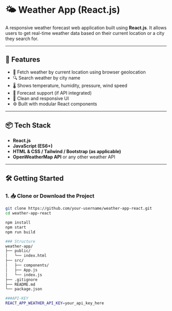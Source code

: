 # 🌤️ Weather App (React.js)

A responsive weather forecast web application built using **React.js**. It allows users to get real-time weather data based on their current location or a city they search for.

---

## 🚀 Features

- 📍 Fetch weather by current location using browser geolocation  
- 🔍 Search weather by city name  
- 🌡️ Shows temperature, humidity, pressure, wind speed  
- 📅 Forecast support (if API integrated)  
- 🎨 Clean and responsive UI  
- ⚙️ Built with modular React components  

---

## 📦 Tech Stack

- **React.js**  
- **JavaScript (ES6+)**  
- **HTML & CSS / Tailwind / Bootstrap (as applicable)**  
- **OpenWeatherMap API** or any other weather API  

---

## 🛠️ Getting Started

### 1. 📥 Clone or Download the Project

```bash
git clone https://github.com/your-username/weather-app-react.git
cd weather-app-react

npm install
npm start
npm run build

### Structure
weather-app/
├── public/
│   └── index.html
├── src/
│   ├── components/
│   ├── App.js
│   └── index.js
├── .gitignore
├── README.md
└── package.json

###API-KEY
REACT_APP_WEATHER_API_KEY=your_api_key_here
